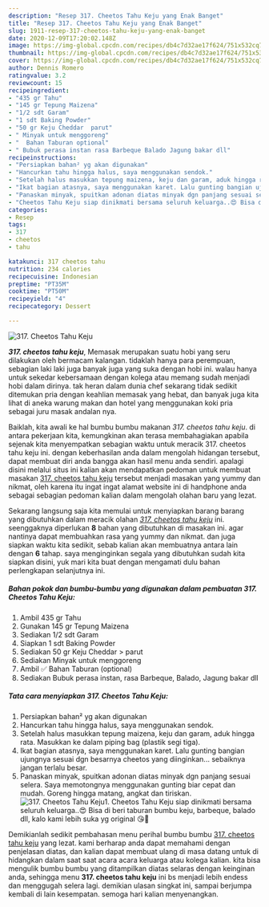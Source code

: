 ```yaml
---
description: "Resep 317. Cheetos Tahu Keju yang Enak Banget"
title: "Resep 317. Cheetos Tahu Keju yang Enak Banget"
slug: 1911-resep-317-cheetos-tahu-keju-yang-enak-banget
date: 2020-12-09T17:20:02.148Z
image: https://img-global.cpcdn.com/recipes/db4c7d32ae17f624/751x532cq70/317-cheetos-tahu-keju-foto-resep-utama.jpg
thumbnail: https://img-global.cpcdn.com/recipes/db4c7d32ae17f624/751x532cq70/317-cheetos-tahu-keju-foto-resep-utama.jpg
cover: https://img-global.cpcdn.com/recipes/db4c7d32ae17f624/751x532cq70/317-cheetos-tahu-keju-foto-resep-utama.jpg
author: Dennis Romero
ratingvalue: 3.2
reviewcount: 15
recipeingredient:
- "435 gr Tahu"
- "145 gr Tepung Maizena"
- "1/2 sdt Garam"
- "1 sdt Baking Powder"
- "50 gr Keju Cheddar  parut"
- " Minyak untuk menggoreng"
- "  Bahan Taburan optional"
- " Bubuk perasa instan rasa Barbeque Balado Jagung bakar dll"
recipeinstructions:
- "Persiapkan bahan² yg akan digunakan"
- "Hancurkan tahu hingga halus, saya menggunakan sendok."
- "Setelah halus masukkan tepung maizena, keju dan garam, aduk hingga rata. Masukkan ke dalam piping bag (plastik segi tiga)."
- "Ikat bagian atasnya, saya menggunakan karet. Lalu gunting bangian ujungnya sesuai dgn besarnya cheetos yang diinginkan... sebaiknya jangan terlalu besar."
- "Panaskan minyak, spuitkan adonan diatas minyak dgn panjang sesuai selera. Saya memotongnya menggunakan gunting biar cepat dan mudah. Goreng hingga matang, angkat dan tiriskan."
- "Cheetos Tahu Keju siap dinikmati bersama seluruh keluarga..😍 Bisa di beri taburan bumbu keju, barbeque, balado dll, kalo kami lebih suka yg original 😘🤍"
categories:
- Resep
tags:
- 317
- cheetos
- tahu

katakunci: 317 cheetos tahu 
nutrition: 234 calories
recipecuisine: Indonesian
preptime: "PT35M"
cooktime: "PT50M"
recipeyield: "4"
recipecategory: Dessert

---
```



![317. Cheetos Tahu Keju](https://img-global.cpcdn.com/recipes/db4c7d32ae17f624/751x532cq70/317-cheetos-tahu-keju-foto-resep-utama.jpg)

<b><i>317. cheetos tahu keju</i></b>, Memasak merupakan suatu hobi yang seru dilakukan oleh bermacam kalangan. tidaklah hanya para perempuan, sebagian laki laki juga banyak juga yang suka dengan hobi ini. walau hanya untuk sekedar kebersamaan dengan kolega atau memang sudah menjadi hobi dalam dirinya. tak heran dalam dunia chef sekarang tidak sedikit ditemukan pria dengan keahlian memasak yang hebat, dan banyak juga kita lihat di aneka warung makan dan hotel yang menggunakan koki pria sebagai juru masak andalan nya.

Baiklah, kita awali ke hal bumbu bumbu makanan <i>317. cheetos tahu keju</i>. di antara pekerjaan kita, kemungkinan akan terasa membahagiakan apabila sejenak kita menyempatkan sebagian waktu untuk meracik 317. cheetos tahu keju ini. dengan keberhasilan anda dalam mengolah hidangan tersebut, dapat membuat diri anda bangga akan hasil menu anda sendiri. apalagi disini melalui situs ini kalian akan mendapatkan pedoman untuk membuat masakan <u>317. cheetos tahu keju</u> tersebut menjadi masakan yang yummy dan nikmat, oleh karena itu ingat ingat alamat website ini di handphone anda sebagai sebagian pedoman kalian dalam mengolah olahan baru yang lezat.




Sekarang langsung saja kita memulai untuk menyiapkan barang barang yang dibutuhkan dalam meracik olahan <u><i>317. cheetos tahu keju</i></u> ini. seenggaknya diperlukan <b>8</b> bahan yang dibutuhkan di masakan ini. agar nantinya dapat membuahkan rasa yang yummy dan nikmat. dan juga siapkan waktu kita sedikit, sebab kalian akan membuatnya antara lain dengan <b>6</b> tahap. saya menginginkan segala yang dibutuhkan sudah kita siapkan disini, yuk mari kita buat dengan mengamati dulu bahan perlengkapan selanjutnya ini.

<!--inarticleads1-->

##### Bahan pokok dan bumbu-bumbu yang digunakan dalam pembuatan 317. Cheetos Tahu Keju:

1. Ambil 435 gr Tahu
1. Gunakan 145 gr Tepung Maizena
1. Sediakan 1/2 sdt Garam
1. Siapkan 1 sdt Baking Powder
1. Sediakan 50 gr Keju Cheddar &gt; parut
1. Sediakan  Minyak untuk menggoreng
1. Ambil  ✅ Bahan Taburan (optional)
1. Sediakan  Bubuk perasa instan, rasa Barbeque, Balado, Jagung bakar dll




<!--inarticleads2-->

##### Tata cara menyiapkan 317. Cheetos Tahu Keju:

1. Persiapkan bahan² yg akan digunakan
1. Hancurkan tahu hingga halus, saya menggunakan sendok.
1. Setelah halus masukkan tepung maizena, keju dan garam, aduk hingga rata. Masukkan ke dalam piping bag (plastik segi tiga).
1. Ikat bagian atasnya, saya menggunakan karet. Lalu gunting bangian ujungnya sesuai dgn besarnya cheetos yang diinginkan... sebaiknya jangan terlalu besar.
1. Panaskan minyak, spuitkan adonan diatas minyak dgn panjang sesuai selera. Saya memotongnya menggunakan gunting biar cepat dan mudah. Goreng hingga matang, angkat dan tiriskan.
<img src="//assets-global.cpcdn.com/assets/icons/button_play-2c75c40dde080a61004c1f40b05d8f140eaff45d7e9e6481dc71c63d2e7c4909.png" alt="317. Cheetos Tahu Keju">1. Cheetos Tahu Keju siap dinikmati bersama seluruh keluarga..😍 Bisa di beri taburan bumbu keju, barbeque, balado dll, kalo kami lebih suka yg original 😘🤍




Demikianlah sedikit pembahasan menu perihal bumbu bumbu <u>317. cheetos tahu keju</u> yang lezat. kami berharap anda dapat memahami dengan penjelasan diatas, dan kalian dapat membuat ulang di masa datang untuk di hidangkan dalam saat saat acara acara keluarga atau kolega kalian. kita bisa mengulik bumbu bumbu yang ditampilkan diatas selaras dengan keinginan anda, sehingga menu <b>317. cheetos tahu keju</b> ini bs menjadi lebih endess dan menggugah selera lagi. demikian ulasan singkat ini, sampai berjumpa kembali di lain kesempatan. semoga hari kalian menyenangkan.
